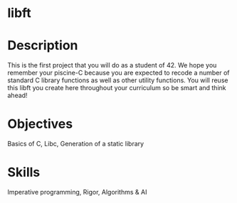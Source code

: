 # libft

# Description
This is the first project that you will do as a student of 42. We hope you remember your piscine-C because you are expected to recode a number of standard C library functions as well as other utility functions. You will reuse this libft you create here throughout your curriculum so be smart and think ahead!

# Objectives
Basics of C, 
Libc,
Generation of a static library 

# Skills
Imperative programming, 
Rigor,
Algorithms & AI 
